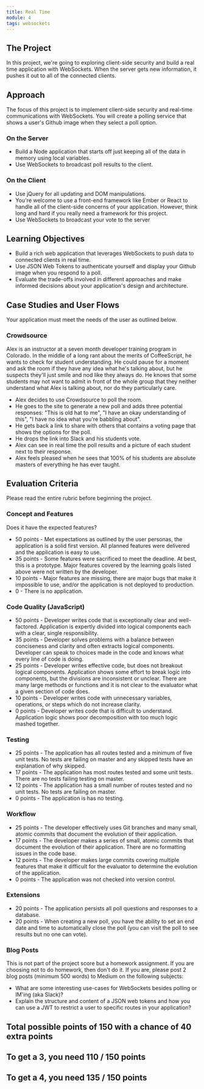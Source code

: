 ```yaml
---
title: Real Time
module: 4
tags: websockets
---
```


## The Project

In this project, we're going to exploring client-side security and build a real time application with WebSockets. When the server gets new information, it pushes it out to all of the connected clients.

## Approach

The focus of this project is to implement client-side security and real-time communications with WebSockets. You will create a polling service that shows a user's Github image when they select a poll option.

### On the Server

- Build a Node application that starts off just keeping all of the data in memory using local variables.
- Use WebSockets to broadcast poll results to the client.

### On the Client

- Use jQuery for all updating and DOM manipulations.
- You're welcome to use a front-end framework like Ember or React to handle all of the client-side concerns of your application. However, think long and hard if you really need a framework for this project.
- Use WebSockets to broadcast your vote to the server

## Learning Objectives

- Build a rich web application that leverages WebSockets to push data to connected clients in real time.
- Use JSON Web Tokens to authenticate yourself and display your Github image when you respond to a poll.
- Evaluate the trade-offs involved in different approaches and make informed decisions about your application's design and architecture.

## Case Studies and User Flows

Your application must meet the needs of the user as outlined below.

### Crowdsource

Alex is an instructor at a seven month developer training program in Colorado. In the middle of a long rant about the merits of CoffeeScript, he wants to check for student understanding. He could pause for a moment and ask the room if they have any idea what he's talking about, but he suspects they'll just smile and nod like they always do. He knows that some students may not want to admit in front of the whole group that they neither understand what Alex is talking about, nor do they particularly care.

- Alex decides to use Crowdsource to poll the room.
- He goes to the site to generate a new poll and adds three potential responses: "This is old hat to me", "I have an okay understanding of this", "I have no idea what you're babbling about".
- He gets back a link to share with others that contains a voting page that shows the options for the poll.
- He drops the link into Slack and his students vote.
- Alex can see in real time the poll results and a picture of each student next to their response.
- Alex feels pleased when he sees that 100% of his students are absolute masters of everything he has ever taught.

## Evaluation Criteria

Please read the entire rubric before beginning the project.

### Concept and Features

Does it have the expected features?

* 50 points - Met expectations as outlined by the user personas, the application is a solid first version. All planned features were delivered and the application is easy to use.
* 35 points - Some features were sacrificed to meet the deadline. At best, this is a prototype. Major features covered by the learning goals listed above were not written by the developer.
* 10 points - Major features are missing, there are major bugs that make it impossible to use, and/or the application is not deployed to production.
* 0 - There is no application.

### Code Quality (JavaScript)

* 50 points - Developer writes code that is exceptionally clear and well-factored. Application is expertly divided into logical components each with a clear, single responsibility.
* 35 points - Developer solves problems with a balance between conciseness and clarity and often extracts logical components. Developer can speak to choices made in the code and knows what every line of code is doing.
* 25 points - Developer writes effective code, but does not breakout logical components. Application shows some effort to break logic into components, but the divisions are inconsistent or unclear. There are many large methods or functions and it is not clear to the evaluator what a given section of code does.
* 10 points - Developer writes code with unnecessary variables, operations, or steps which do not increase clarity.
* 0 points - Developer writes code that is difficult to understand. Application logic shows poor decomposition with too much logic mashed together.


### Testing

* 25 points - The application has all routes tested and a minimum of five unit tests. No tests are failing on master and any skipped tests have an explanation of why skipped.
* 17 points - The application has most routes tested and some unit tests. There are no tests failing testing on master.
* 12 points - The application has a small number of routes tested and no unit tests. No tests are failing on master.
* 0 points - The application is has no testing.
### Workflow

* 25 points - The developer effectively uses Git branches and many small, atomic commits that document the evolution of their application.
* 17 points - The developer makes a series of small, atomic commits that document the evolution of their application. There are no formatting issues in the code base.
* 12 points - The developer makes large commits covering multiple features that make it difficult for the evaluator to determine the evolution of the application.
* 0 points - The application was not checked into version control.

### Extensions

* 20 points - The application persists all poll questions and responses to a database.
* 20 points - When creating a new poll, you have the ability to set an end date and time to automatically close the poll (you can visit the poll to see results but no one can vote).


### Blog Posts
This is not part of the project score but a homework assignment. If you are choosing not to do homework, then don't do it. If you are, please post 2 blog posts (minimum 500 words) to Medium on the following subjects:

* What are some interesting use-cases for WebSockets besides polling or IM'ing (aka Slack)?
* Explain the structure and content of a JSON web tokens and how you can use a JWT to restrict a user to specific routes in your application?

## Total possible points of 150 with a chance of 40 extra points

## To get a 3, you need 110 / 150 points
## To get a 4, you need 135 / 150 points
